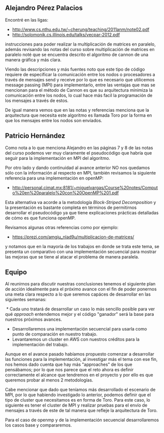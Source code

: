 ## Alejandro Pérez Palacios

Encontré en las ligas:

  * http://www.cs.nthu.edu.tw/~cherung/teaching/2011anm/note02.pdf 
  * http://solomonik.cs.illinois.edu/talks/vecpar-2012.pdf
  
instrucciones para poder realizar la multiplicación de matrices en paralelo, además revisando las notas del curso sobre multiplicación de matrices en paralelo noté que se encuentra descrito el algoritmo de cannon de una manera gráfica y más clara. 

Viendo las descripciones y más fuentes noto que este tipo de código requiere de especificar la comunicación entre los nodos o procesadores a través de mensajes send y receive por lo que es necesario que utilicemos message passing (MPI) para implementarlo, entre las ventajas que mas se mencionan para el método de Cannon es que su arquitectura minimiza la comunicación entre los nodos, lo cual hace más facil la programación de los mensajes a través de estos.

De igual manera vemos que en las notas y referencias menciona que la arquitectura que necesita este algoritmo es llamada Toro por la forma en que los mensajes entre los nodos son enviados. 

## Patricio Hernández 

Como nota a lo que menciona Alejandro en las páginas 7 y 8 de las notas del curso podemos ver muy claramente el pseudocódigo que habría que seguir para la implementación en MPI del algoritmo.

Por otro lado y dando continuidad al avance anterior NO nos quedamos sólo con la información al respecto en MPI, también revisamos la siguiente referencia para una implementación en openMP:

  * http://personal.cimat.mx:8181/~miguelvargas/Course%20notes/Computo%20en%20paralelo%20con%20OpenMP%201.pdf
  
 Esta alternativa va acorde a la metodología *Block-Striped Decomposition* y la presentación es bastante completa en términos de permitirnos desarrollar el pseudocódigo ya que tiene explicaciones prácticas detalladas de cómo es que funciona openMP.
 
 Revisamos algunas otras referencias como por ejemplo:
 
   * https://prezi.com/amgiu_nlad9u/multiplicacion-de-matrices/

y notamos que en la mayoría de los trabajos en donde se trata este tema, se presenta un comparativo con una implementación secuencial para mostrar las mejoras que se tiene al atacar el problema de manera paralela.

## Equipo

Al reunirnos para discutir nuestras conclusiones tenemos el siguiente plan de acción idealmente para el próximo avance con el fin de poder ponernos una meta clara respecto a lo que seremos capáces de desarrollar en las siguientes semanas:

  * Cada uno tratará de desarrollar un caso lo más sencillo posible para ver qué *approach* entendemos mejor y el código "ganador" será la base para nuestros próximos avances.
  * Desarrollaremos una implementación secuencial para usarla como punto de comparación en nuestro trabajo.
  * Levantaremos un cluster en AWS con nuestros créditos para la implementación del trabajo.

Aunque en el avance pasado habíamos propuesto comenzar a desarrollar las funciones para la implementación, al investigar más el tema con ese fin, nos hemos dado cuenta que hay más "approaches" de los que pensábamos; por lo que nos parece que el reto ahora es definir correctamente el alcance que tendremos en el proyecto y por ello es que queremos probar al menos 2 metodologías.

Cabe mencionar que dado que teníamos más desarrollado el escenario de MPI, por lo que habiendo investigado lo anterior, podemos definir que el tipo de cluster que necesitamos es en forma de Toro. Para este caso, lo siguiente es tener el cluster de MPI y realizar pruebas para el envío de mensajes a través de este de tal manera que refleje la arquitectura de Toro.

Para el caso de openmp y de la implementación secuencial desarrollaremos los casos base y compararemos.
